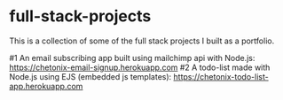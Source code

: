 # full-stack-projects
This is a collection of some of the full stack projects I built as a portfolio.

#1 An email subscribing app built using mailchimp api with Node.js: https://chetonix-email-signup.herokuapp.com 
#2 A todo-list made with Node.js using EJS (embedded js templates): https://chetonix-todo-list-app.herokuapp.com
